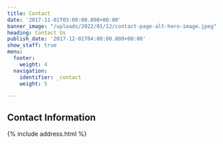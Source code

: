 ```yaml
---
title: Contact
date: '2017-11-01T03:00:00.000+00:00'
banner_image: "/uploads/2022/01/12/contact-page-alt-hero-image.jpeg"
heading: Contact Us
publish_date: '2017-12-01T04:00:00.000+00:00'
show_staff: true
menu:
  footer:
    weight: 4
  navigation:
    identifier: _contact
    weight: 5

---
```

## Contact Information

{% include address.html %}